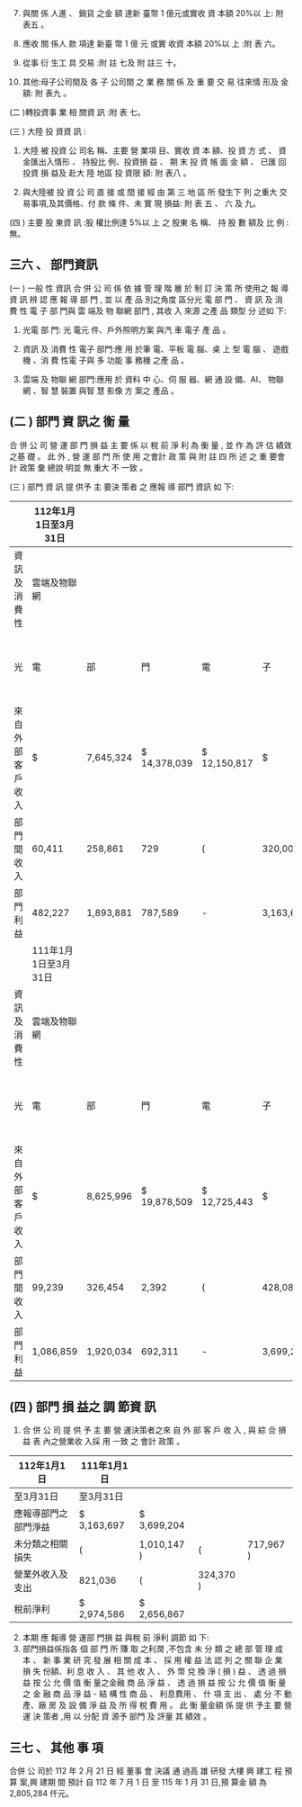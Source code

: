 7. 與關 係 人進 、 銷貨 之金 額 達新 臺幣 1 億元或實收 資 本額 20%以 上: 附 表五 。

8. 應收 關 係人 款 項達 新臺 幣 1 億 元 或實 收資 本額 20%以 上 :附 表 六。

9. 從事 衍 生工 具 交易 :附 註 七及 附 註三 十。

10. 其他:母子公司間及 各 子 公司間 之 業 務 關 係 及 重 要 交 易 往來情 形及 金 額: 附 表九 。

(二 )轉投資事 業 相 關資 訊 :附 表 七。

(三 ) 大陸 投 資資 訊 :
1. 大陸 被 投資 公 司名 稱、主要 營 業項 目、實收 資 本 額、投 資 方 式 、
資金匯出入情形 、 持股比 例、投資損 益 、 期 末 投 資 帳 面 金 額 、 已匯 回 投資 損 益及 赴大 陸 地區 投 資限 額: 附 表八 。

2. 與大陸被 投 資 公 司 直 接 或 間 接 經 由 第 三 地 區 所 發生下 列 之重大 交易事項,及其價格、付 款 條 件、未 實 現 損益: 附 表 五 、 六 及 九。

(四 ) 主要 股 東資 訊 :股 權比例達 5%以 上 之 股東 名 稱、 持 股 數 額及 比 例 :
無。

## 三六 、 部門資訊

(一 ) 一般 性 資訊 合 併 公 司 係 依 據 管 理 階 層 於 制 訂 決 策 所 使用之 報 導 資 訊 辨 認 應 報 導 部 門 , 並 以 產 品 別之角度 區分光 電 部 門 、 資 訊 及 消 費 性 電 子 部 門與 雲 端及 物 聯網 部門 , 其收 入 來源 之產 品 類型 分 述如 下:
1. 光電 部 門: 光 電元 件、戶外照明方案 與汽 車 電子 產 品 。

2. 資訊 及 消費 性 電子 部門:應 用 於筆 電、平板 電 腦、桌 上 型 電 腦 、
遊戲 機 、消 費 性電 子與 多 功能 事 務機 之產 品 。

3. 雲端 及 物聯 網 部門:應用 於 資料 中 心、伺 服 器、網 通 設 備、AI、
物聯 網 、智 慧 裝置 與智 慧 影像 方 案之 產品 。

## (二 ) 部門 資 訊之 衡 量

合 併 公 司 營 運 部 門 損 益 主 要 係 以 稅 前 淨 利 為 衡 量 , 並 作 為 評 估 績效之基 礎 。 此 外 , 營 運 部 門 所 使 用 之會計 政 策 與 附 註 四 所 述 之 重 要會 計 政策 彙 總說 明並 無 重大 不 一致 。

(三 ) 部門 資 訊 提 供予 主 要決 策者 之 應報 導 部門 資訊 如 下:

|                   | 112年1月1日至3月31日   |           |              |              |           |    |              |    |    |            |    |    |
|-------------------|------------------------|-----------|--------------|--------------|-----------|----|--------------|----|----|------------|----|----|
| 資訊及消費性      | 雲端及物聯網           |           |              |              |           |    |              |    |    |            |    |    |
| 光                | 電                     | 部        | 門           | 電           | 子        | 部 | 門           | 部 | 門 | 調節與銷除 | 合 | 計 |
| 來自外部客戶 收入 | $                      | 7,645,324 | $ 14,378,039 | $ 12,150,817 | $         | -  | $ 34,174,180 |    |    |            |    |    |
| 部門間收入        | 60,411                 | 258,861   | 729          | (            | 320,001 ) | -  |              |    |    |            |    |    |
| 部門利益          | 482,227                | 1,893,881 | 787,589      | -            | 3,163,697 |    |              |    |    |            |    |    |
|                   | 111年1月1日至3月31日   |           |              |              |           |    |              |    |    |            |    |    |
| 資訊及消費性      | 雲端及物聯網           |           |              |              |           |    |              |    |    |            |    |    |
| 光                | 電                     | 部        | 門           | 電           | 子        | 部 | 門           | 部 | 門 | 調節與銷除 | 合 | 計 |
| 來自外部客戶 收入 | $                      | 8,625,996 | $ 19,878,509 | $ 12,725,443 | $         | -  | $ 41,229,948 |    |    |            |    |    |
| 部門間收入        | 99,239                 | 326,454   | 2,392        | (            | 428,085 ) | -  |              |    |    |            |    |    |
| 部門利益          | 1,086,859              | 1,920,034 | 692,311      | -            | 3,699,204 |    |              |    |    |            |    |    |

## (四 ) 部門 損 益之 調 節資 訊

1. 合 併 公 司 提 供 予 主 要 營 運決策者之來 自 外 部 客 戶 收 入 , 與 綜 合 損益 表 內之營業收 入採 用 一致 之 會計 政策 。

| 112年1月1日          | 111年1月1日   |             |           |           |
|----------------------|---------------|-------------|-----------|-----------|
| 至3月31日            | 至3月31日     |             |           |           |
| 應報導部門之部門淨益 | $ 3,163,697   | $ 3,699,204 |           |           |
| 未分類之相關損失     | (             | 1,010,147 ) | (         | 717,967 ) |
| 營業外收入及支出     | 821,036       | (           | 324,370 ) |           |
| 稅前淨利             | $ 2,974,586   | $ 2,656,867 |           |           |

2. 本期 應 報導 營 運部 門損 益 與稅 前 淨利 調節 如 下:
3. 部門損益係指各 個 部 門 所 賺 取 之利潤 ,不包含 未 分 類 之 總 部 管 理 成 本 、 新 事 業 研 究 發 展 相 關 成 本 、 採 用 權 益 法 認 列 之 關 聯 企 業 損 失 份額、利 息 收 入 、 其 他 收 入 、 外 幣 兌 換 淨 ( 損 ) 益 、 透 過 損 益 按 公 允 價 值 衡 量之金融 商 品 淨 益 、 透 過 損 益 按 公 允 價 值 衡 量 之 金 融 商 品 淨 益 - 結 構 性 商 品 、 利息費用 、 什 項 支 出 、 處 分 不 動產、廠 房 及 設 備 淨 益 及 所 得 稅 費 用 。 此 衡 量金額 係 提 供 予主 要 營運 決 策者 ,用 以 分配 資 源予 部門 及 評量 其 績效 。

## 三七 、 其他 事 項

合併 公 司於 112 年 2 月 21 日 經 董事 會 決議 通 過高 雄 研發 大樓 興 建工 程 預算 案,興 建期 間 預計 自 112 年 7 月 1 日 至 115 年 1 月 31 日,預 算金 額 為 2,805,284 仟元。